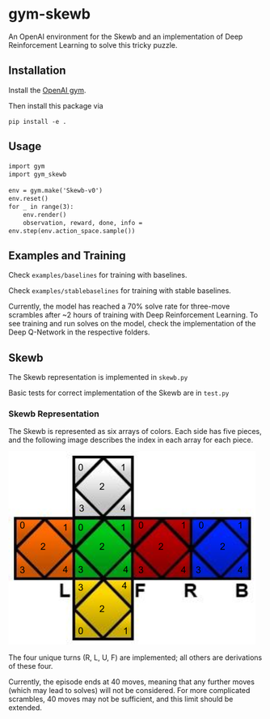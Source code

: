 # gym-skewb

An OpenAI environment for the Skewb and an implementation of Deep Reinforcement Learning to solve this tricky puzzle.

## Installation

Install the [OpenAI gym](https://gym.openai.com/docs/).

Then install this package via

```
pip install -e .
```

## Usage

```
import gym
import gym_skewb

env = gym.make('Skewb-v0')
env.reset()
for _ in range(3):
    env.render()
    observation, reward, done, info = env.step(env.action_space.sample()) 
```

## Examples and Training
Check ``` examples/baselines ```
for training with baselines.

Check ```examples/stablebaselines```
for training with stable baselines. 

Currently, the model has reached a 70% solve rate for three-move scrambles after ~2 hours of training with Deep Reinforcement Learning. To see training and run solves on the model, check the implementation of the Deep Q-Network in the respective folders.

## Skewb

The Skewb representation is implemented in ```skewb.py```

Basic tests for correct implementation of the Skewb are in ```test.py```

### Skewb Representation
The Skewb is represented as six arrays of colors. Each side has five pieces, and the following image describes the index in each array for each piece.

![skewb_layout](Skewb.png)

The four unique turns (R, L, U, F) are implemented; all others are derivations of these four. 

Currently, the episode ends at 40 moves, meaning that any further moves (which may lead to solves) will not be considered. For more complicated scrambles, 40 moves may not be sufficient, and this limit should be extended.
